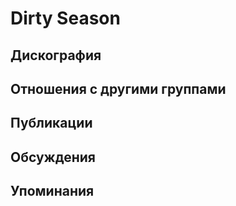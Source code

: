 # Dirty Season



## Дискография


## Отношения с другими группами


## Публикации


## Обсуждения


## Упоминания

